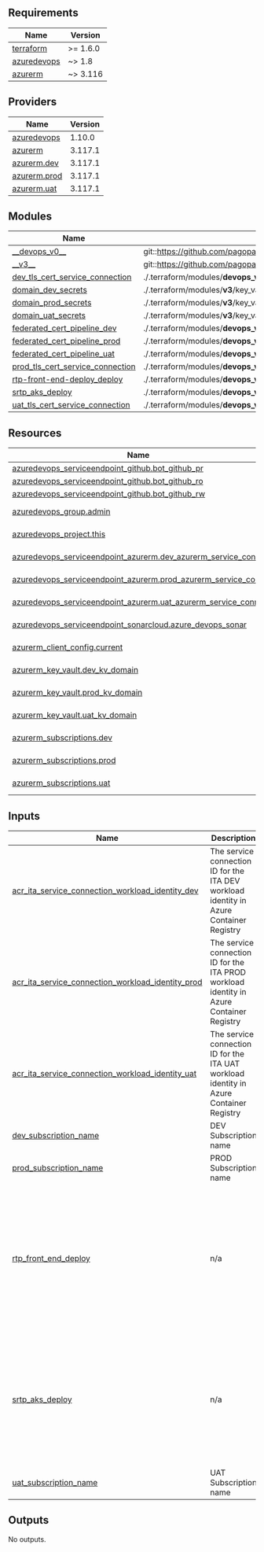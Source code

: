 <!-- BEGIN_TF_DOCS -->
## Requirements

| Name | Version |
|------|---------|
| <a name="requirement_terraform"></a> [terraform](#requirement\_terraform) | >= 1.6.0 |
| <a name="requirement_azuredevops"></a> [azuredevops](#requirement\_azuredevops) | ~> 1.8 |
| <a name="requirement_azurerm"></a> [azurerm](#requirement\_azurerm) | ~> 3.116 |

## Providers

| Name | Version |
|------|---------|
| <a name="provider_azuredevops"></a> [azuredevops](#provider\_azuredevops) | 1.10.0 |
| <a name="provider_azurerm"></a> [azurerm](#provider\_azurerm) | 3.117.1 |
| <a name="provider_azurerm.dev"></a> [azurerm.dev](#provider\_azurerm.dev) | 3.117.1 |
| <a name="provider_azurerm.prod"></a> [azurerm.prod](#provider\_azurerm.prod) | 3.117.1 |
| <a name="provider_azurerm.uat"></a> [azurerm.uat](#provider\_azurerm.uat) | 3.117.1 |

## Modules

| Name | Source | Version |
|------|--------|---------|
| <a name="module___devops_v0__"></a> [\_\_devops\_v0\_\_](#module\_\_\_devops\_v0\_\_) | git::https://github.com/pagopa/azuredevops-tf-modules.git | 0ae8d9d49f92f690afc66a39f245924a04aa274b |
| <a name="module___v3__"></a> [\_\_v3\_\_](#module\_\_\_v3\_\_) | git::https://github.com/pagopa/terraform-azurerm-v3.git | 4ac32cd6fb7d56e7be3b1c0dbcbf251f5b0cd199 |
| <a name="module_dev_tls_cert_service_connection"></a> [dev\_tls\_cert\_service\_connection](#module\_dev\_tls\_cert\_service\_connection) | ./.terraform/modules/__devops_v0__/workflow_tls_cert_service_connection | n/a |
| <a name="module_domain_dev_secrets"></a> [domain\_dev\_secrets](#module\_domain\_dev\_secrets) | ./.terraform/modules/__v3__/key_vault_secrets_query | n/a |
| <a name="module_domain_prod_secrets"></a> [domain\_prod\_secrets](#module\_domain\_prod\_secrets) | ./.terraform/modules/__v3__/key_vault_secrets_query | n/a |
| <a name="module_domain_uat_secrets"></a> [domain\_uat\_secrets](#module\_domain\_uat\_secrets) | ./.terraform/modules/__v3__/key_vault_secrets_query | n/a |
| <a name="module_federated_cert_pipeline_dev"></a> [federated\_cert\_pipeline\_dev](#module\_federated\_cert\_pipeline\_dev) | ./.terraform/modules/__devops_v0__/azuredevops_build_definition_tls_cert_federated | n/a |
| <a name="module_federated_cert_pipeline_prod"></a> [federated\_cert\_pipeline\_prod](#module\_federated\_cert\_pipeline\_prod) | ./.terraform/modules/__devops_v0__/azuredevops_build_definition_tls_cert_federated | n/a |
| <a name="module_federated_cert_pipeline_uat"></a> [federated\_cert\_pipeline\_uat](#module\_federated\_cert\_pipeline\_uat) | ./.terraform/modules/__devops_v0__/azuredevops_build_definition_tls_cert_federated | n/a |
| <a name="module_prod_tls_cert_service_connection"></a> [prod\_tls\_cert\_service\_connection](#module\_prod\_tls\_cert\_service\_connection) | ./.terraform/modules/__devops_v0__/workflow_tls_cert_service_connection | n/a |
| <a name="module_rtp-front-end-deploy_deploy"></a> [rtp-front-end-deploy\_deploy](#module\_rtp-front-end-deploy\_deploy) | ./.terraform/modules/__devops_v0__/azuredevops_build_definition_deploy | n/a |
| <a name="module_srtp_aks_deploy"></a> [srtp\_aks\_deploy](#module\_srtp\_aks\_deploy) | ./.terraform/modules/__devops_v0__/azuredevops_build_definition_generic | n/a |
| <a name="module_uat_tls_cert_service_connection"></a> [uat\_tls\_cert\_service\_connection](#module\_uat\_tls\_cert\_service\_connection) | ./.terraform/modules/__devops_v0__/workflow_tls_cert_service_connection | n/a |

## Resources

| Name | Type |
|------|------|
| [azuredevops_serviceendpoint_github.bot_github_pr](https://registry.terraform.io/providers/microsoft/azuredevops/latest/docs/resources/serviceendpoint_github) | resource |
| [azuredevops_serviceendpoint_github.bot_github_ro](https://registry.terraform.io/providers/microsoft/azuredevops/latest/docs/resources/serviceendpoint_github) | resource |
| [azuredevops_serviceendpoint_github.bot_github_rw](https://registry.terraform.io/providers/microsoft/azuredevops/latest/docs/resources/serviceendpoint_github) | resource |
| [azuredevops_group.admin](https://registry.terraform.io/providers/microsoft/azuredevops/latest/docs/data-sources/group) | data source |
| [azuredevops_project.this](https://registry.terraform.io/providers/microsoft/azuredevops/latest/docs/data-sources/project) | data source |
| [azuredevops_serviceendpoint_azurerm.dev_azurerm_service_conn](https://registry.terraform.io/providers/microsoft/azuredevops/latest/docs/data-sources/serviceendpoint_azurerm) | data source |
| [azuredevops_serviceendpoint_azurerm.prod_azurerm_service_conn](https://registry.terraform.io/providers/microsoft/azuredevops/latest/docs/data-sources/serviceendpoint_azurerm) | data source |
| [azuredevops_serviceendpoint_azurerm.uat_azurerm_service_conn](https://registry.terraform.io/providers/microsoft/azuredevops/latest/docs/data-sources/serviceendpoint_azurerm) | data source |
| [azuredevops_serviceendpoint_sonarcloud.azure_devops_sonar](https://registry.terraform.io/providers/microsoft/azuredevops/latest/docs/data-sources/serviceendpoint_sonarcloud) | data source |
| [azurerm_client_config.current](https://registry.terraform.io/providers/hashicorp/azurerm/latest/docs/data-sources/client_config) | data source |
| [azurerm_key_vault.dev_kv_domain](https://registry.terraform.io/providers/hashicorp/azurerm/latest/docs/data-sources/key_vault) | data source |
| [azurerm_key_vault.prod_kv_domain](https://registry.terraform.io/providers/hashicorp/azurerm/latest/docs/data-sources/key_vault) | data source |
| [azurerm_key_vault.uat_kv_domain](https://registry.terraform.io/providers/hashicorp/azurerm/latest/docs/data-sources/key_vault) | data source |
| [azurerm_subscriptions.dev](https://registry.terraform.io/providers/hashicorp/azurerm/latest/docs/data-sources/subscriptions) | data source |
| [azurerm_subscriptions.prod](https://registry.terraform.io/providers/hashicorp/azurerm/latest/docs/data-sources/subscriptions) | data source |
| [azurerm_subscriptions.uat](https://registry.terraform.io/providers/hashicorp/azurerm/latest/docs/data-sources/subscriptions) | data source |

## Inputs

| Name | Description | Type | Default | Required |
|------|-------------|------|---------|:--------:|
| <a name="input_acr_ita_service_connection_workload_identity_dev"></a> [acr\_ita\_service\_connection\_workload\_identity\_dev](#input\_acr\_ita\_service\_connection\_workload\_identity\_dev) | The service connection ID for the ITA DEV workload identity in Azure Container Registry | `string` | `""` | no |
| <a name="input_acr_ita_service_connection_workload_identity_prod"></a> [acr\_ita\_service\_connection\_workload\_identity\_prod](#input\_acr\_ita\_service\_connection\_workload\_identity\_prod) | The service connection ID for the ITA PROD workload identity in Azure Container Registry | `string` | `""` | no |
| <a name="input_acr_ita_service_connection_workload_identity_uat"></a> [acr\_ita\_service\_connection\_workload\_identity\_uat](#input\_acr\_ita\_service\_connection\_workload\_identity\_uat) | The service connection ID for the ITA UAT workload identity in Azure Container Registry | `string` | `""` | no |
| <a name="input_dev_subscription_name"></a> [dev\_subscription\_name](#input\_dev\_subscription\_name) | DEV Subscription name | `string` | n/a | yes |
| <a name="input_prod_subscription_name"></a> [prod\_subscription\_name](#input\_prod\_subscription\_name) | PROD Subscription name | `string` | n/a | yes |
| <a name="input_rtp_front_end_deploy"></a> [rtp\_front\_end\_deploy](#input\_rtp\_front\_end\_deploy) | n/a | `map` | <pre>{<br/>  "pipeline": {<br/>    "enable_code_review": true,<br/>    "enable_deploy": true,<br/>    "path": "srtp"<br/>  },<br/>  "repository": {<br/>    "branch_name": "refs/heads/main",<br/>    "name": "rtp-start-app",<br/>    "organization": "pagopa",<br/>    "pipelines_path": ".devops",<br/>    "yml_prefix_name": null<br/>  }<br/>}</pre> | no |
| <a name="input_srtp_aks_deploy"></a> [srtp\_aks\_deploy](#input\_srtp\_aks\_deploy) | n/a | `map` | <pre>{<br/>  "pipeline": {<br/>    "name": "srtp-deploy-aks",<br/>    "path": "argocd"<br/>  },<br/>  "repository": {<br/>    "branch_name": "refs/heads/feat/init-project",<br/>    "name": "srtp-deploy-aks",<br/>    "organization": "pagopa",<br/>    "pipelines_path": ".devops"<br/>  }<br/>}</pre> | no |
| <a name="input_uat_subscription_name"></a> [uat\_subscription\_name](#input\_uat\_subscription\_name) | UAT Subscription name | `string` | n/a | yes |

## Outputs

No outputs.
<!-- END_TF_DOCS -->
